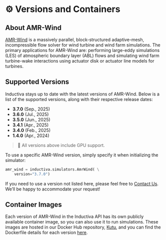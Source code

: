 # ⚙️ Versions and Containers

## About AMR-Wind
[AMR-Wind](https://github.com/Exawind/amr-wind) is a massively parallel, block-structured adaptive-mesh, incompressible flow solver for wind turbine and wind farm simulations. The primary applications for AMR-Wind are: performing large-eddy simulations (LES) of atmospheric boundary layer (ABL) flows and simulating wind farm turbine-wake interactions using actuator disk or actuator line models for turbines.

## Supported Versions
Inductiva stays up to date with the latest versions of AMR-Wind. Below is a list of the supported versions, along with their respective release dates:

- **3.7.0** (Sep., 2025)
- **3.6.0** (Jul., 2025)
- **3.5.0** (Jun., 2025)
- **3.4.1** (Apr., 2025)
- **3.4.0** (Feb., 2025) 
- **1.4.0** (Apr., 2024) 

> 📌 All versions above include GPU support.

To use a specific AMR-Wind version, simply specify it when initializing the simulator:

```python
amr_wind = inductiva.simulators.AmrWind( \
    version="3.7.0")
```

If you need to use a version not listed here, please feel free to [Contact Us](mailto:support@inductiva.ai).
We’ll be happy to accommodate your request!

## Container Images
Each version of AMR-Wind in the Inductiva API has its own publicly available container image, 
so you can also use it to run simulations. These images are hosted in our Docker Hub repository, 
[Kutu](https://hub.docker.com/r/inductiva/kutu/tags?name=amr-wind), and you can find the 
Dockerfile details for each version [here](https://github.com/inductiva/kutu/tree/main/simulators/amr-wind).